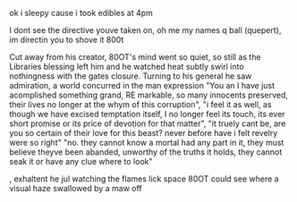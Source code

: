 ok i sleepy cause i took edibles at 4pm



I dont see the directive youve taken on, 
 oh me my names q ball (quepert), im directin you to shove it
800t 



Cut away from his creator, 80OT's mind went so quiet, so still as the Libraries blessing left him and he watched heat subtly swirl into nothingness with the gates closure. Turning to his general he saw admiration, a world concurred in the man expression "You an I have just acomplished something grand, RE markable, so many innocents preserved, their lives no longer at the whym of this corruption", "i feel it as well, as though we have excised temptation itself, I no longer feel its touch, its ever short promise or its price of devotion for that matter", "it truely cant be, are you so certain of their love for this beast? never before have i felt revelry were so right" "no. they cannot know a mortal had any part in it, they must believe theyve been abanded, unworthy of the truths it holds, they cannot seak it or have any clue where to look"



, exhaltent he jul
watching the flames lick space 80OT could see where a visual haze swallowed by a maw off






